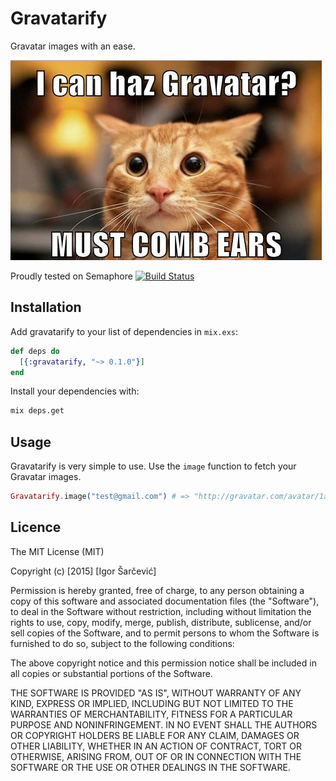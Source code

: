 # Gravatarify

Gravatar images with an ease.

![Gravatarify logo](https://raw.githubusercontent.com/shiroyasha/gravatarify/master/logo.png)

Proudly tested on Semaphore [![Build
Status](https://semaphoreci.com/api/v1/projects/3952b6bb-38fa-4c11-ad57-8acabd3f28ca/646017/badge.svg)](https://semaphoreci.com/shiroyasha/gravatarify)

## Installation

Add gravatarify to your list of dependencies in `mix.exs`:

``` elixir
def deps do
  [{:gravatarify, "~> 0.1.0"}]
end
```

Install your dependencies with:

``` sh
mix deps.get
```

## Usage

Gravatarify is very simple to use. Use the `image` function to fetch your
Gravatar images.

``` elixir
Gravatarify.image("test@gmail.com") # => "http://gravatar.com/avatar/1aedb8d9dc4751e229a335e371db8058"
```

## Licence

The MIT License (MIT)

Copyright (c) [2015] [Igor Šarčević]

Permission is hereby granted, free of charge, to any person obtaining a copy
of this software and associated documentation files (the "Software"), to deal
in the Software without restriction, including without limitation the rights
to use, copy, modify, merge, publish, distribute, sublicense, and/or sell
copies of the Software, and to permit persons to whom the Software is
furnished to do so, subject to the following conditions:

The above copyright notice and this permission notice shall be included in all
copies or substantial portions of the Software.

THE SOFTWARE IS PROVIDED "AS IS", WITHOUT WARRANTY OF ANY KIND, EXPRESS OR
IMPLIED, INCLUDING BUT NOT LIMITED TO THE WARRANTIES OF MERCHANTABILITY,
FITNESS FOR A PARTICULAR PURPOSE AND NONINFRINGEMENT. IN NO EVENT SHALL THE
AUTHORS OR COPYRIGHT HOLDERS BE LIABLE FOR ANY CLAIM, DAMAGES OR OTHER
LIABILITY, WHETHER IN AN ACTION OF CONTRACT, TORT OR OTHERWISE, ARISING FROM,
OUT OF OR IN CONNECTION WITH THE SOFTWARE OR THE USE OR OTHER DEALINGS IN THE
SOFTWARE.
